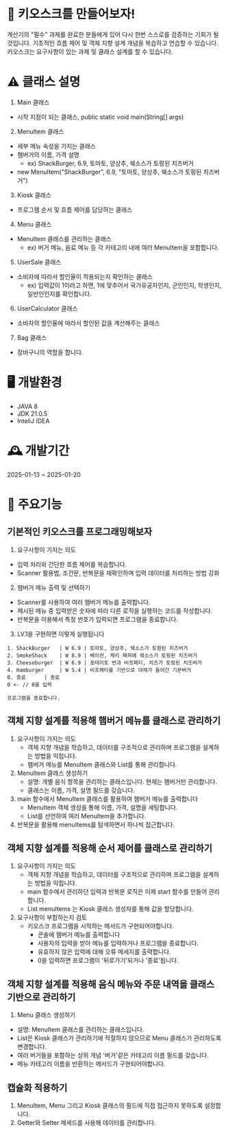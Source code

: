 # 📱 키오스크를 만들어보자!
계산기의 "필수" 과제를 완료한 분들에게 있어 다시 한번 스스로를 검증하는 기회가 될 것입니다. 기초적인 흐름 제어 및 객체 지향 설계 개념을 복습하고 연습할 수 있습니다. 키오스크는 요구사항이 있는 과제 및 클래스 설계를 할 수 있습니다.

# ⚠️ 클래스 설명
1. Main 클래스
- 시작 지점이 되는 클래스, public static void main(String[] args)
2. MenuItem 클래스
- 세부 메뉴 속성을 가지는 클래스
- 햄버거의 이름, 가격 설명
  - ex) ShackBurger, 6.9, 토마토, 양상추, 쉑소스가 토핑된 치즈버거
- new MenuItem("ShackBurger", 6.9, "토마토, 양상추, 쉑소스가 토핑된 치즈버거")
3. Kiosk 클래스
- 프로그램 순서 및 흐름 제어를 담당하는 클래스
4. Menu 클래스
- MenuItem 클래스를 관리하는 클래스
  - ex) 버거 메뉴, 음료 메뉴 등 각 카테고리 내에 여러 MenuItem을 포함합니다.
5. UserSale 클래스
- 소비자에 따라서 할인율이 적용되는지 확인하는 클래스
  - ex) 입력값이 1이라고 하면, 1에 맞추어서 국가유공자인지, 군인인지, 학생인지, 일반인인지를 확인합니다.
6. UserCalculator 클래스
- 소바자의 할인율에 따라서 할인된 값을 계산해주는 클래스
7. Bag 클래스
- 장바구니의 역할을 합니다.

# 🖥️ 개발환경
- JAVA 8
- JDK 21.0.5
- InteliJ IDEA

# 🕰️ 개발기간
2025-01-13 ~ 2025-01-20

# 📌 주요기능

## 기본적인 키오스크를 프로그래밍해보자
1. 요구사항이 가지는 의도
  - 입력 처리와 간단한 흐름 제어를 복습합니다.
  - Scanner 활용법, 조건문, 반복문을 재확인하며 입력 데이터를 처리하는 방법 강화
2. 햄버거 메뉴 출력 및 선택하기
  - Scanner를 사용하여 여러 햄버거 메뉴를 출력합니다.
  - 제시된 메뉴 중 입력받은 숫자에 따라 다른 로직을 실행하는 코드를 작성합니다.
  - 반복문을 이용해서 특정 번호가 입력되면 프로그램을 종료합니다.
3. LV.1을 구현하면 이렇게 실행됩니다
```[ SHAKESHACK MENU ]
1. ShackBurger   | W 6.9 | 토마토, 양상추, 쉑소스가 토핑된 치즈버거
2. SmokeShack    | W 8.9 | 베이컨, 체리 페퍼에 쉑소스가 토핑된 치즈버거
3. Cheeseburger  | W 6.9 | 포테이토 번과 비프패티, 치즈가 토핑된 치즈버거
4. Hamburger     | W 5.4 | 비프패티를 기반으로 야채가 들어간 기본버거
0. 종료      | 종료
0 <- // 0을 입력

프로그램을 종료합니다.
```
## 객체 지향 설계를 적용해 햄버거 메뉴를 클래스로 관리하기
1. 요구사항이 가지는 의도
   - 객체 지향 개념을 학습하고, 데이터를 구조적으로 관리하며 프로그램을 설계하는 방법을 익힙니다.
   - 햄버거 메뉴를 MenuItem 클래스와 List를 통해 관리합니다.
2. MenuItem 클래스 생성하기
   - 설명: 개별 음식 항목을 관리하는 클래스입니다. 현재는 햄버거만 관리합니다.
   - 클래스는 이름, 가격, 설명 필드를 갖습니다.
3. main 함수에서 MenuItem 클래스를 활용하여 햄버거 메뉴를 출력합니다
   - MenuItem 객체 생성을 통해 이름, 가격, 설명을 세팅합니다.
   - List를 선언하여 여러 MenuItem을 추가합니다.
4. 반복문을 활용해 menuItems를 탐색하면서 하나씩 접근합니다.

## 객체 지향 설계를 적용해 순서 제어를 클래스로 관리하기
1. 요구사항이 가지는 의도
   - 객체 지향 개념을 학습하고, 데이터를 구조적으로 관리하며 프로그램을 설계하는 방법을 익힙니다.
   - main 함수에서 관리하던 입력과 반복문 로직은 이제 start 함수를 만들어 관리합니다.
   - List<MenuItem> menuItems 는 Kiosk 클래스 생성자를 통해 값을 할당합니다.
2. 요구사항이 부합하는지 검토
   - 키오스크 프로그램을 시작하는 메서드가 구현되어야합니다.
     - 콘솔에 햄버거 메뉴를 출력합니다
     - 사용자의 입력을 받아 메뉴를 입력하거나 프로그램을 종료합니다.
     - 유효하지 않은 입력에 대해 오류 메세지를 출력합니다.
     - 0을 입력하면 프로그램이 '뒤로가기'되거나 '종료'됩니다.

## 객체 지향 설계를 적용해 음식 메뉴와 주문 내역을 클래스 기반으로 관리하기
1. Menu 클래스 생성하기
  - 설명: MenuItem 클래스를 관리하는 클래스입니다.
  - List<MenuItem>은 Kiosk 클래스가 관리하기에 적절하지 않으므로 Menu 클래스가 관리하도록 변경합니다.
  - 여러 버거들을 포함하는 상위 개념 '버거'같은 카테고리 이름 필드를 갖습니다.
  - 메뉴 카테고리 이름을 반환하는 메서드가 구현되어야합니다.

## 캡슐화 적용하기
1. MenuItem, Menu 그리고 Kiosk 클래스의 필드에 직접 접근하지 못하도록 설정합니다.
2. Getter와 Setter 메세드를 사용해 데이터를 관리합니다.

